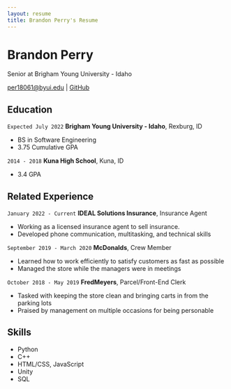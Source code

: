 ```yaml
---
layout: resume
title: Brandon Perry's Resume
---
```

# Brandon Perry
Senior at Brigham Young University - Idaho

<div id="webaddress">
<a href="per18061@byui.edu">per18061@byui.edu</a>
| <a href="https://github.com/BrandonPerry328">GitHub</a>
</div>

<!-- https://www.monique.tech/the-art-of-markdown -->

## Education

`Expected July 2022`
__Brigham Young University - Idaho__, Rexburg, ID

- BS in Software Engineering
- 3.75 Cumulative GPA

`2014 - 2018`
__Kuna High School__, Kuna, ID

- 3.4 GPA


## Related Experience

`January 2022 - Current`
__IDEAL Solutions Insurance__, Insurance Agent

- Working as a licensed insurance agent to sell insurance.
- Developed phone communication, multitasking, and technical skills

`September 2019 - March 2020`
__McDonalds__, Crew Member

- Learned how to work efficiently to satisfy customers as fast as possible
- Managed the store while the managers were in meetings

`October 2018 - May 2019`
__FredMeyers__, Parcel/Front-End Clerk

- Tasked with keeping the store clean and bringing carts in from the parking lots
- Praised by management on multiple occasions for being personable

## Skills

- Python
- C++
- HTML/CSS, JavaScript
- Unity
- SQL
<!-- ### Footer

Last updated: April 2022 -->
